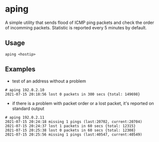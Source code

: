 # aping

A simple utility that sends flood of ICMP ping packets and check the order of incomming packets. Statistic is reported every
5 minutes by default.

## Usage

```
aping <hostip>
```

## Examples

* test of an address without a problem
```
# aping 192.0.2.10
2021-07-15 20:18:56 lost 0 packets in 300 secs {total: 149698}
```

* if there is a problem with packet order or a lost packet, it's reported on standard output

```
# aping 192.0.2.11
2021-07-15 20:24:18 missing 1 pings (last:20702, current:20704)
2021-07-15 20:24:37 lost 1 packets in 60 secs {total: 12315}
2021-07-15 20:25:38 lost 0 packets in 60 secs {total: 12308}
2021-07-15 20:25:56 missing 1 pings (last:40547, current:40549)
```
